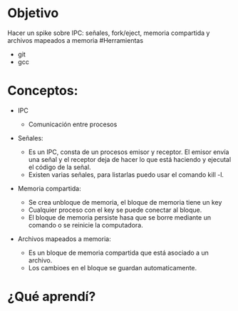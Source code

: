 # Objetivo 
Hacer un spike sobre IPC: señales, fork/eject, memoria compartida y archivos mapeados a memoria
#Herramientas
* git
* gcc

# Conceptos:
* IPC
  * Comunicación entre procesos
* Señales:
  * Es un IPC, consta de un procesos emisor y receptor. El emisor envía una señal y el receptor deja de hacer lo que está 
  haciendo y ejecutal el código de la señal.
  * Existen varias señales, para listarlas puedo usar el comando kill -l.
* Memoria compartida:
  * Se crea unbloque de memoria, el bloque de memoria tiene un key
  * Cualquier proceso con el key se puede conectar al bloque.
  * El bloque de memoria persiste hasa que se borre mediante un comando o se reinicie la computadora.
  
* Archivos mapeados a memoria:
  * Es un bloque de memoria compartida que está asociado a un archivo.
  * Los cambioes en el bloque se guardan automaticamente.
# ¿Qué aprendí?


   
